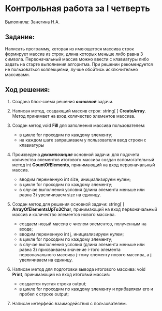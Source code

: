 # Контрольная работа за I четверть
Выполнила: Занегина Н.А.

## Задание:
Написать программу, которая из имеющегося массива строк формирует массив из строк, длина которых меньше либо равна 3 символа. Первоначальный массив можно ввести с клавиатуры либо задать на старте выполнения алгоритма. При решении рекомендуется не пользоваться коллекциями, лучше обойтись исключительно массивами.

## Ход решения:
1. Создана блок-схема решения __*основной*__ задачи.

2. Написан метод, создающий массив строк: string[ ] __CreateArray__. Метод принимает на вход количество элементов массива. 

3. Создан метод void __Fill__ для заполнения массива пользователем:
   * в цикле for проходим по каждому элементу;
   * на каждом шаге запрашиваем у пользователя ввод строки с клавиатуры

4. Произведена __*декомпозиция*__ основной задачи: для подсчета количества элементов итогового массива создан вспомогательный метод int __CountOfElements__, принимающий на вход первоначальный массив.
   * вводим переменную int size, инициализируем нулем;
   * в цикле for проходим по каждому элементу;
   * в случае выполнения условия (длина элемента меньше или равна 3) увеличиваем size на единицу.

5. Создан метод для решения основной задачи: string[ ] __ArrayOfElementsUpTo3Char__, принимающий на вход первоначальный массив и количество элементов нового массива.
   * создаем новый массив с числом элементов, полученным на входе;
   * вводим переменную int j, инициализируем нулем;
   * в цикле for проходим по каждому элементу;
   * в случае выполнения условия (длина элемента меньше или равна 3) присваиваем значение i-того элемента первоначального массива j-тому элементу нового массива, а j увеличиваем на единицу.

6. Написан метод для подготовки вывода итогового массива: void __Print__, принимающий на вход итоговый массив:
   * создается пустая строка output;
   * в цикле for проходим по каждому элементу и прибавляем его и пробел к строке output;

7. Написан интерфейс взаимодействия с пользователем.